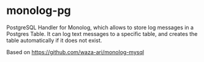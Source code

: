 monolog-pg
=============

PostgreSQL Handler for Monolog, which allows to store log messages in a Postgres Table.
It can log text messages to a specific table, and creates the table automatically if it does not exist.

Based on https://github.com/waza-ari/monolog-mysql
